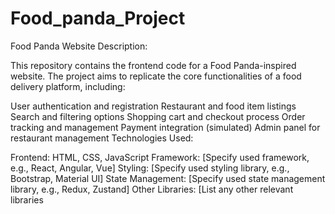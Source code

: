 # Food_panda_Project

Food Panda Website
Description:

This repository contains the frontend code for a Food Panda-inspired website. The project aims to replicate the core functionalities of a food delivery platform, including:

User authentication and registration
Restaurant and food item listings
Search and filtering options
Shopping cart and checkout process
Order tracking and management
Payment integration (simulated)
Admin panel for restaurant management
Technologies Used:

Frontend: HTML, CSS, JavaScript
Framework: [Specify used framework, e.g., React, Angular, Vue]
Styling: [Specify used styling library, e.g., Bootstrap, Material UI]
State Management: [Specify used state management library, e.g., Redux, Zustand]
Other Libraries: [List any other relevant libraries
